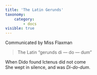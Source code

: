 ```yaml
---
title: 'The Latin Gerunds'
taxonomy:
    category:
        - docs
visible: true
---
```


<div class="author">Communicated by Miss Flaxman</div>

> The Latin “gerunds di — do — dum”

When Dido found Ictenus did not come  
She wept in silence, and was *Di-do-dum*.
